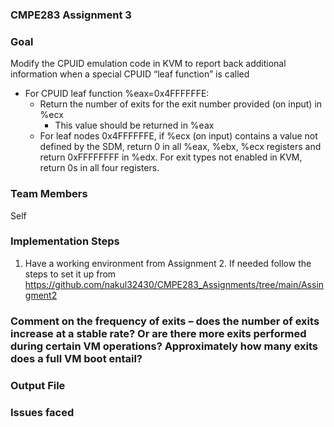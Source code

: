 ### **CMPE283 Assignment 3**

### **Goal**

Modify the CPUID emulation code in KVM to report back additional information when a special CPUID “leaf function” is called
- For CPUID leaf function %eax=0x4FFFFFFE:
    - Return the number of exits for the exit number provided (on input) in %ecx
        - This value should be returned in %eax
    - For leaf nodes 0x4FFFFFFE, if %ecx (on input) contains a value not defined by the SDM, return 0 in all %eax, %ebx, %ecx registers and return 0xFFFFFFFF in %edx. For exit types not enabled in KVM, return 0s in all four registers.

### **Team Members**

Self

### **Implementation Steps**

1. Have a working environment from Assignment 2. If needed follow the steps to set it up from https://github.com/nakul32430/CMPE283_Assignments/tree/main/Assingment2

### **Comment on the frequency of exits – does the number of exits increase at a stable rate? Or are there more exits performed during certain VM operations? Approximately how many exits does a full VM boot entail?**



### **Output File**


### **Issues faced**
